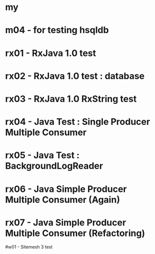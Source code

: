 # my

# m04 - for testing hsqldb

# rx01 - RxJava 1.0 test
# rx02 - RxJava 1.0 test : database
# rx03 - RxJava 1.0 RxString test

# rx04 - Java Test : Single Producer Multiple Consumer
# rx05 - Java Test : BackgroundLogReader
# rx06 - Java Simple Producer Multiple Consumer (Again)
# rx07 - Java Simple Producer Multiple Consumer (Refactoring)

#w01 - Sitemesh 3 test
